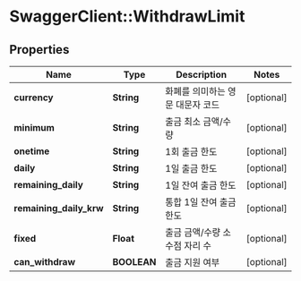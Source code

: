 # SwaggerClient::WithdrawLimit

## Properties
Name | Type | Description | Notes
------------ | ------------- | ------------- | -------------
**currency** | **String** | 화폐를 의미하는 영문 대문자 코드 | [optional] 
**minimum** | **String** | 출금 최소 금액/수량 | [optional] 
**onetime** | **String** | 1회 출금 한도 | [optional] 
**daily** | **String** | 1일 출금 한도 | [optional] 
**remaining_daily** | **String** | 1일 잔여 출금 한도 | [optional] 
**remaining_daily_krw** | **String** | 통합 1일 잔여 출금 한도 | [optional] 
**fixed** | **Float** | 출금 금액/수량 소수점 자리 수 | [optional] 
**can_withdraw** | **BOOLEAN** | 출금 지원 여부 | [optional] 


